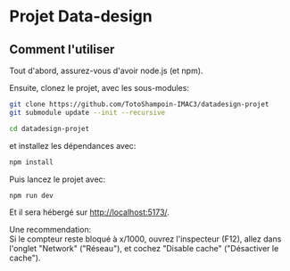 # Projet Data-design

## Comment l'utiliser

Tout d'abord, assurez-vous d'avoir node.js (et npm).

Ensuite, clonez le projet, avec les sous-modules:

```bash
git clone https://github.com/TotoShampoin-IMAC3/datadesign-projet
git submodule update --init --recursive

cd datadesign-projet
```

et installez les dépendances avec:

```bash
npm install
```

Puis lancez le projet avec:

```bash
npm run dev
```

Et il sera hébergé sur [http://localhost:5173/](http://localhost:5173/).

Une recommendation:  
Si le compteur reste bloqué à x/1000, ouvrez l'inspecteur (F12), allez dans l'onglet "Network" ("Réseau"), et cochez "Disable cache" ("Désactiver le cache").
